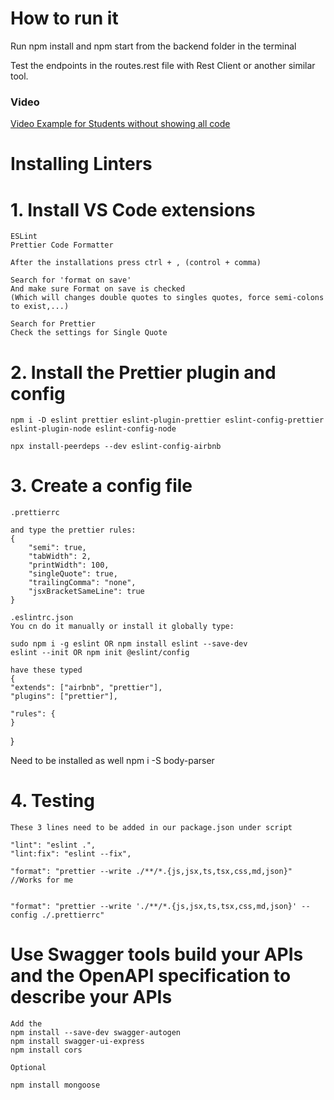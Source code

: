 # How to run it

Run npm install and npm start from the backend folder in the terminal

Test the endpoints in the routes.rest file with Rest Client or another similar tool.

### Video

[Video Example for Students without showing all code](https://youtu.be/0iVptecZ0-E)

# Installing Linters

# 1. Install VS Code extensions

    ESLint
    Prettier Code Formatter

    After the installations press ctrl + , (control + comma)

    Search for 'format on save'
    And make sure Format on save is checked
    (Which will changes double quotes to singles quotes, force semi-colons to exist,...)

    Search for Prettier
    Check the settings for Single Quote

# 2. Install the Prettier plugin and config

    npm i -D eslint prettier eslint-plugin-prettier eslint-config-prettier eslint-plugin-node eslint-config-node

    npx install-peerdeps --dev eslint-config-airbnb

# 3. Create a config file

    .prettierrc

    and type the prettier rules:
    {
        "semi": true,
        "tabWidth": 2,
        "printWidth": 100,
        "singleQuote": true,
        "trailingComma": "none",
        "jsxBracketSameLine": true
    }

    .eslintrc.json
    You cn do it manually or install it globally type:

    sudo npm i -g eslint OR npm install eslint --save-dev
    eslint --init OR npm init @eslint/config

    have these typed
    {
    "extends": ["airbnb", "prettier"],
    "plugins": ["prettier"],

    "rules": {
    }

}

Need to be installed as well
npm i -S body-parser

# 4. Testing

    These 3 lines need to be added in our package.json under script

    "lint": "eslint .",
    "lint:fix": "eslint --fix",

    "format": "prettier --write ./**/*.{js,jsx,ts,tsx,css,md,json}" //Works for me


    "format": "prettier --write './**/*.{js,jsx,ts,tsx,css,md,json}' --config ./.prettierrc"

# Use Swagger tools build your APIs and the OpenAPI specification to describe your APIs

    Add the
    npm install --save-dev swagger-autogen
    npm install swagger-ui-express
    npm install cors

    Optional

    npm install mongoose
